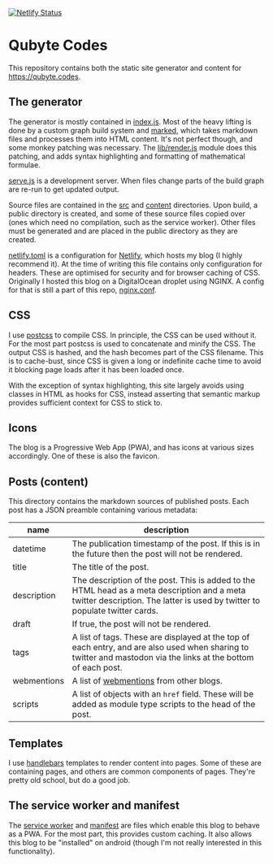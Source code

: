 [![Netlify Status](https://api.netlify.com/api/v1/badges/e38f5c44-2365-4afc-b698-5b10c4a87c3c/deploy-status)](https://app.netlify.com/sites/angry-noyce-0912e2/deploys)

# Qubyte Codes

This repository contains both the static site generator and content for
https://qubyte.codes.

## The generator

The generator is mostly contained in [index.js](./index.js). Most of the heavy
lifting is done by a custom graph build system and
[marked](https://github.com/markedjs/marked), which takes markdown files and
processes them into HTML content. It's not perfect though, and some monkey
patching was necessary. The [lib/render.js](./lib/render.js) module does this
patching, and adds syntax highlighting and formatting of mathematical formulae.

[serve.js](./scripts/serve.js) is a development server. When files change parts
of the build graph are re-run to get updated output.

Source files are contained in the [src](./src) and [content](./content)
directories. Upon build, a public directory is created, and some of these source
files copied over (ones which need no compilation, such as the service worker).
Other files must be generated and are placed in the public directory as they are
created.

[netlify.toml](./netlify.toml) is a configuration for
[Netlify](https://www.netlify.com/), which hosts my blog (I highly recommend
it). At the time of writing this file contains only configuration for headers.
These are optimised for security and for browser caching of CSS. Originally I
hosted this blog on a DigitalOcean droplet using NGINX. A config for that is
still a part of this repo, [nginx.conf](./nginx.conf).

## CSS

I use [postcss](https://postcss.org/) to compile CSS. In principle, the CSS can
be used without it. For the most part postcss is used to concatenate and minify
the CSS. The output CSS is hashed, and the hash becomes part of the CSS
filename. This is to cache-bust, since CSS is given a long or indefinite cache
time to avoid it blocking page loads after it has been loaded once.

With the exception of syntax highlighting, this site largely avoids using
classes in HTML as hooks for CSS, instead asserting that semantic markup
provides sufficient context for CSS to stick to.

## Icons

The blog is a Progressive Web App (PWA), and has icons at various sizes
accordingly. One of these is also the favicon.

## Posts (content)

This directory contains the markdown sources of published posts. Each post has
a JSON preamble containing various metadata:

| name | description |
| ---- | ----------- |
| datetime | The publication timestamp of the post. If this is in the future then the post will not be rendered. |
| title | The title of the post. |
| description | The description of the post. This is added to the HTML head as a meta description and a meta twitter description. The latter is used by twitter to populate twitter cards. |
| draft | If true, the post will not be rendered. |
| tags | A list of tags. These are displayed at the top of each entry, and are also used when sharing to twitter and mastodon via the links at the bottom of each post. |
| webmentions | A list of [webmentions](https://indieweb.org/Webmention) from other blogs. |
| scripts | A list of objects with an `href` field. These will be added as module type scripts to the head of the post. |

## Templates

I use [handlebars](https://handlebarsjs.com/) templates to render content into
pages. Some of these are containing pages, and others are common components of
pages. They're pretty old school, but do a good job.

## The service worker and manifest

The [service worker](./src/sw.js) and [manifest](./src/manifest) are files which
enable this blog to behave as a PWA. For the most part, this provides custom
caching. It also allows this blog to be "installed" on android (though I'm not
really interested in this functionality).
